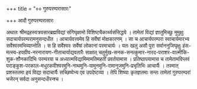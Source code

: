 +++
title = "०० गुरुपरम्परासारः"

+++
आदौ गुरुपरम्परासारः

अथातः श्रीमद्रहस्यत्रयसारब्रह्मविद्यां संगिघृक्षामो विशिष्ट्यैकार्थ्यसंसिद्धये । तामेतां विद्यां ज्ञातुमिच्छुः मुमुक्षुः सदाचार्यपरम्परामनुसन्दधीत । आचार्यवत्त्वमेव हि सर्वेषां मोक्षकारणम् । सा च आचार्यपरम्परा स्वाचार्यमारभ्य सर्वेश्वरमभिव्याप्नोति । स हि सर्वेश्वरः सर्वेषां लोकानां परमाचार्यः । यतः खलु असौ पुरा सर्वाननुजिघृक्षुः हंस-मत्स्य-हयग्रीव-नरनारायण-गीताचार्याद्यवतारैः साक्षात् चतुर्मुख-सनक-सनत्कुमार-नारद-पराशर-वाल्मीकि-शुक-शौनकादिभिः परम्परया च अध्यात्मविद्यामिमामतिमहतीं प्रवर्तयामास । प्रतिष्ठापयामास च तामेतामविप्लवं पराङ्कुश-परकाल-मधुरकवीश्वरमुनि-नाथमुनि-यामुनमुनि-रामानुजमुनि-प्रभृतिभिः आचार्यैः । तस्मात् प्रशस्ततमा इयं विद्या सदाचार्यैः सच्छिष्येभ्य एव उपदेष्टव्या । तेपि शिष्याः कृतज्ञतमाः सन्तः  तामेतां गुरुपरम्परां भजेरन् सर्वदा अनुसन्दधीरन्श्च ।



